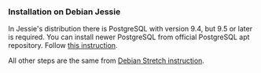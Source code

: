 ### Installation on Debian Jessie

In Jessie's distribution there is PostgreSQL with version 9.4, but 9.5 or later is required.
You can install newer PostgreSQL from official PostgreSQL apt repository. Follow [this instruction](https://www.postgresql.org/download/linux/debian/).

All other steps are the same from [Debian Stretch instruction](README-Debian-Stretch.md).


